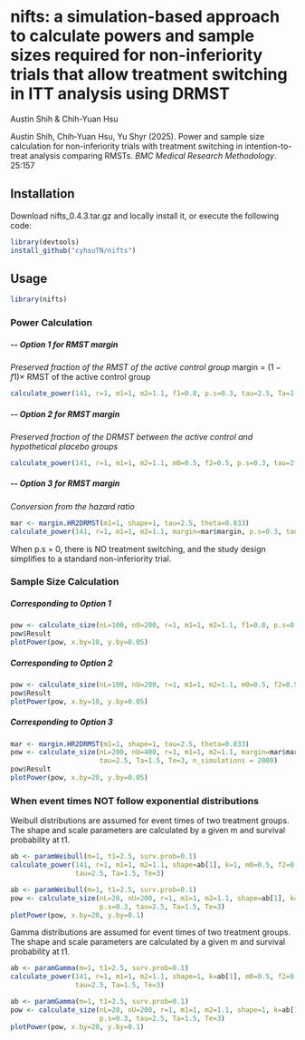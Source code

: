 nifts: a simulation-based approach to calculate powers and sample sizes required for non-inferiority trials that allow treatment switching in ITT analysis using DRMST
================
Austin Shih & Chih-Yuan Hsu

Austin Shih, Chih‑Yuan Hsu, Yu Shyr (2025). Power and sample size calculation for non-inferiority trials with treatment switching in intention-to-treat analysis comparing RMSTs. *BMC Medical Research Methodology*. 25:157

## Installation

Download nifts_0.4.3.tar.gz and locally install it, or execute the following code:
``` r
library(devtools)
install_github("cyhsuTN/nifts")
```

## Usage
``` r
library(nifts)
```
### Power Calculation
##### -- Option 1 for RMST margin
*Preserved fraction of the RMST of the active control group*
margin = $(1- f1) \times$ RMST of the active control group 
``` r
calculate_power(141, r=1, m1=1, m2=1.1, f1=0.8, p.s=0.3, tau=2.5, Ta=1.5, Te=3)
```
##### -- Option 2 for RMST margin
*Preserved fraction of the DRMST between the active control and hypothetical placebo groups*
``` r
calculate_power(141, r=1, m1=1, m2=1.1, m0=0.5, f2=0.5, p.s=0.3, tau=2.5, Ta=1.5, Te=3)
```
##### -- Option 3 for RMST margin
*Conversion from the hazard ratio*
``` r
mar <- margin.HR2DRMST(m1=1, shape=1, tau=2.5, theta=0.833)
calculate_power(141, r=1, m1=1, m2=1.1, margin=mar$margin, p.s=0.3, tau=2.5, Ta=1.5, Te=3)
```
When p.s = 0, there is NO treatment switching, and the study design simplifies to a standard non-inferiority trial.

### Sample Size Calculation
##### Corresponding to Option 1
``` r
pow <- calculate_size(nL=100, nU=200, r=1, m1=1, m2=1.1, f1=0.8, p.s=0.3, tau=2.5, Ta=1.5, Te=3)
pow$Result
plotPower(pow, x.by=10, y.by=0.05)
```
##### Corresponding to Option 2
``` r
pow <- calculate_size(nL=100, nU=200, r=1, m1=1, m2=1.1, m0=0.5, f2=0.5, p.s=0.3, tau=2.5, Ta=1.5, Te=3)
pow$Result
plotPower(pow, x.by=10, y.by=0.05)
```
##### Corresponding to Option 3
``` r
mar <- margin.HR2DRMST(m1=1, shape=1, tau=2.5, theta=0.833)
pow <- calculate_size(nL=200, nU=400, r=1, m1=1, m2=1.1, margin=mar$margin, p.s=0.3,
                      tau=2.5, Ta=1.5, Te=3, n_simulations = 2000)
pow$Result
plotPower(pow, x.by=20, y.by=0.05)
```

### When event times NOT follow exponential distributions
Weibull distributions are assumed for event times of two treatment groups.
The shape and scale parameters are calculated by a given m and survival probability at t1.
``` r
ab <- paramWeibull(m=1, t1=2.5, surv.prob=0.1)
calculate_power(141, r=1, m1=1, m2=1.1, shape=ab[1], k=1, m0=0.5, f2=0.5, p.s=0.3,
                tau=2.5, Ta=1.5, Te=3)
```

``` r
ab <- paramWeibull(m=1, t1=2.5, surv.prob=0.1)
pow <- calculate_size(nL=20, nU=200, r=1, m1=1, m2=1.1, shape=ab[1], k=1, m0=0.5, f2=0.5,
                      p.s=0.3, tau=2.5, Ta=1.5, Te=3)
plotPower(pow, x.by=20, y.by=0.1)
```

Gamma distributions are assumed for event times of two treatment groups.
The shape and scale parameters are calculated by a given m and survival probability at t1.
``` r
ab <- paramGamma(m=1, t1=2.5, surv.prob=0.1)
calculate_power(141, r=1, m1=1, m2=1.1, shape=1, k=ab[1], m0=0.5, f2=0.5, p.s=0.3,
                tau=2.5, Ta=1.5, Te=3)
```

``` r
ab <- paramGamma(m=1, t1=2.5, surv.prob=0.1)
pow <- calculate_size(nL=20, nU=200, r=1, m1=1, m2=1.1, shape=1, k=ab[1], m0=0.5, f2=0.5,
                      p.s=0.3, tau=2.5, Ta=1.5, Te=3)
plotPower(pow, x.by=20, y.by=0.1)
```

